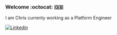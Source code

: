 ### Welcome :octocat: 🇬🇧
I am Chris currenty working as a Platform Engineer   

[![Linkedin](https://img.shields.io/badge/LinkedIn-Chris%20Dray-blue?logo=Linkedin&logoColor=blue&labelColor=black)](https://www.linkedin.com/in/chris-d-13932254)

